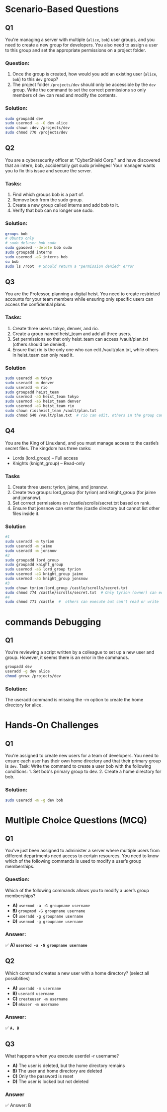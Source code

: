 # Scenario-Based Questions

## Q1
You're managing a server with multiple (`alice`, `bob`) user groups, and you need to create a new group for developers. You also need to assign a user to this group and set the appropriate permissions on a project folder.

### Question:
1. Once the group is created, how would you add an existing user (`alice`, `bob`) to this `dev` group?
2. The project folder `/projects/dev` should only be accessible by the `dev` group. Write the command to set the correct permissions so only members of `dev` can read and modify the contents.

### Solution:
```bash
sudo groupadd dev
sudo usermod -a -G dev alice
sudo chown :dev /projects/dev
sudo chmod 770 /projects/dev
```

## Q2
You are a cybersecurity officer at "CyberShield Corp." and have discovered that an intern, bob, accidentally got sudo privileges! Your manager wants you to fix this issue and secure the server.
### Tasks:
1. Find which groups bob is a part of.
2. Remove bob from the sudo group.
3. Create a new group called interns and add bob to it.
4. Verify that bob can no longer use sudo.
### Solution:
```bash
groups bob
# Ubunto only 
# sudo deluser bob sudo
sudo gpasswd --delete bob sudo
sudo groupadd interns
sudo usermod -aG interns bob
su bob
sudo ls /root  # Should return a "permission denied" error
```

## Q3 
You are the Professor, planning a digital heist. You need to create restricted accounts for your team members while ensuring only specific users can access the confidential plans.
### Tasks:
1. Create three users: tokyo, denver, and rio.
2. Create a group named heist_team and add all three users.
3. Set permissions so that only heist_team can access /vault/plan.txt (others should be denied).
4. Ensure that rio is the only one who can edit /vault/plan.txt, while others in heist_team can only read it.
### Solution
```bash 
sudo useradd -m tokyo
sudo useradd -m denver
sudo useradd -m rio
sudo groupadd heist_team
sudo usermod -aG heist_team tokyo
sudo usermod -aG heist_team denver
sudo usermod -aG heist_team rio
sudo chown rio:heist_team /vault/plan.txt
sudo chmod 640 /vault/plan.txt  # rio can edit, others in the group can read
```

## Q4 
You are the King of Linuxland, and you must manage access to the castle’s secret files. The kingdom has three ranks:
- Lords (lord_group) – Full access
- Knights (knight_group) – Read-only

### Tasks 
1. Create three users: tyrion, jaime, and jonsnow.
2. Create two groups: lord_group (for tyrion) and knight_group (for jaime and jonsnow).
3. Set correct permissions on /castle/scrolls/secret.txt based on rank.
4. Ensure that jonsnow can enter the /castle directory but cannot list other files inside it.
### Solution
```bash 
#1
sudo useradd -m tyrion
sudo useradd -m jaime
sudo useradd -m jonsnow
#2
sudo groupadd lord_group
sudo groupadd knight_group
sudo usermod -aG lord_group tyrion
sudo usermod -aG knight_group jaime
sudo usermod -aG knight_group jonsnow
#3
sudo chown tyrion:lord_group /castle/scrolls/secret.txt
sudo chmod 774 /castle/scrolls/secret.txt  # Only tyrion (owner) can edit, knights can read.
#4
sudo chmod 771 /castle  #  others can execute but can't read or write
```

# commands Debugging 
## Q1
You’re reviewing a script written by a colleague to set up a new user and group. However, it seems there is an error in the commands.
```bash
groupadd dev
useradd -g dev alice
chmod g+rwx /projects/dev
```
### Solution:
The useradd command is missing the -m option to create the home directory for alice.


# Hands-On Challenges
## Q1
You're assigned to create new users for a team of developers. You need to ensure each user has their own home directory and that their primary group is `dev`.
Task:
Write the command to create a user bob with the following conditions:
    1. Set bob's primary group to dev.
    2. Create a home directory for bob.

### Solution:
```bash
sudo useradd -m -g dev bob
```


# Multiple Choice Questions (MCQ)
## Q1
You’ve just been assigned to administer a server where multiple users from different departments need access to certain resources. You need to know which of the following commands is used to modify a user’s group memberships.
### Question:
Which of the following commands allows you to modify a user’s group memberships?

- **A)** `usermod -a -G groupname username`  
- **B)** `groupmod -G groupname username`  
- **C)** `useradd -g groupname username`  
- **D)** `usermod -g groupname username`  

### Answer:
✅ **A) `usermod -a -G groupname username`**

## Q2 
Which command creates a new user with a home directory? (select all possiblities)
- **A)** `useradd -m username`  
- **B)** `useradd username`  
- **C)** `createuser -m username`  
- **D)** `mkuser -m username`  

### Answer:
✅ **`A, B`**

## Q3
What happens when you execute userdel -r username?
- **A)** The user is deleted, but the home directory remains
- **B)** The user and home directory are deleted
- **C)** Only the password is reset
- **D)** The user is locked but not deleted
### Answer 
✅ Answer: B

